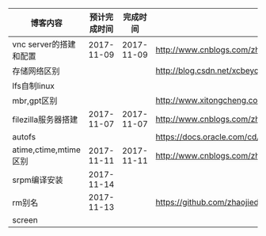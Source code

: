 |   博客内容    |   预计完成时间  |   完成时间    |网址|
|   --          |--             |--             |--|
|   vnc server的搭建和配置    |   2017-11-09  | 2017-11-09  |http://www.cnblogs.com/zhaojiedi1992/p/zhaojiedi_linux_030_vncserver.html|
| 存储网络区别    |   ||http://blog.csdn.net/xcbeyond/article/details/40554459|
|lfs自制linux|||
|mbr,gpt区别|||http://www.xitongcheng.com/jiaocheng/xtazjc_article_15051.html|
|filezilla服务器搭建|2017-11-07|2017-11-07|http://www.cnblogs.com/zhaojiedi1992/p/zhaojiedi_tools_004_filezilla.html|
|autofs|||https://docs.oracle.com/cd/E24847_01/html/E22299/rfsrefer-75.html|
|atime,ctime,mtime区别|2017-11-11|2017-11-11|http://www.cnblogs.com/zhaojiedi1992/p/zhaojiedi_linux_031_linuxtime.html|
|srpm编译安装|2017-11-14||||
|rm别名|2017-11-13||https://github.com/zhaojiedi1992/My_Study_Linux/blob/master/%E9%A9%AC%E5%93%A5%E6%95%99%E8%82%B2%E7%AC%94%E8%AE%B0/%E5%AE%9E%E7%94%A8%E8%84%9A%E6%9C%AC%E6%95%B4%E7%90%86/trash.py||
|screen||||||